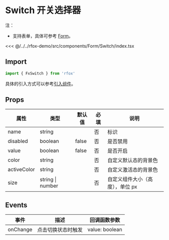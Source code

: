 # Switch 开关选择器

注：

- 支持表单，具体可参考 [Form](./Form.md)。

<CodeDemo name="Switch">

<<< @/../../rfox-demo/src/components/Form/Switch/index.tsx

</CodeDemo>

## Import

```js
import { FxSwitch } from 'rfox'
```

具体的引入方式可以参考[引入组件](../guide/import.md)。

## Props

| 属性        | 类型             | 默认值 | 必填 | 说明                            |
| ----------- | ---------------- | ------ | ---- | ------------------------------- |
| name        | string           |        | 否   | 标识                            |
| disabled    | boolean          | false  | 否   | 是否禁用                        |
| value       | boolean          | false  | 否   | 是否开启                        |
| color       | string           |        | 否   | 自定义默认态的背景色            |
| activeColor | string           |        | 否   | 自定义激活态的背景色            |
| size        | string \| number |        | 否   | 自定义组件大小（高度），单位 px |

## Events

| 事件     | 描述               | 回调函数参数   |
| -------- | ------------------ | -------------- |
| onChange | 点击切换状态时触发 | value: boolean |
